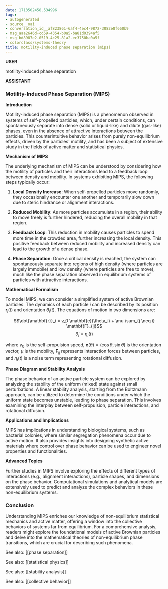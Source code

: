 ```yaml
---
date: 1713502458.534996
tags:
- autogenerated
- source__oai
- conversation_id__af823861-6af4-4ec4-9872-3082e8f660b9
- msg_aaa2646d-cd59-4354-b0a5-ba81d0394af5
- msg_bd8987e2-0519-4c25-81a2-ec3750ba0a5f
- colorclass/systems-theory
title: motility-induced phase separation (mips)
---
```


**USER**

motility-induced phase separation


**ASSISTANT**

### Motility-Induced Phase Separation (MIPS)

**Introduction**

Motility-induced phase separation (MIPS) is a phenomenon observed in systems of self-propelled particles, which, under certain conditions, can spontaneously separate into dense (solid or liquid-like) and dilute (gas-like) phases, even in the absence of attractive interactions between the particles. This counterintuitive behavior arises from purely non-equilibrium effects, driven by the particles' motility, and has been a subject of extensive study in the fields of active matter and statistical physics.

**Mechanism of MIPS**

The underlying mechanism of MIPS can be understood by considering how the motility of particles and their interactions lead to a feedback loop between density and mobility. In systems exhibiting MIPS, the following steps typically occur:

1. **Local Density Increase**: When self-propelled particles move randomly, they occasionally encounter one another and temporarily slow down due to steric hindrance or alignment interactions.
   
2. **Reduced Mobility**: As more particles accumulate in a region, their ability to move freely is further hindered, reducing the overall mobility in that region.
   
3. **Feedback Loop**: This reduction in mobility causes particles to spend more time in the crowded area, further increasing the local density. This positive feedback between reduced mobility and increased density can lead to the growth of a dense phase.

4. **Phase Separation**: Once a critical density is reached, the system can spontaneously separate into regions of high density (where particles are largely immobile) and low density (where particles are free to move), much like the phase separation observed in equilibrium systems of particles with attractive interactions.

**Mathematical Formalism**

To model MIPS, we can consider a simplified system of active Brownian particles. The dynamics of each particle $i$ can be described by its position $\mathbf{r}_i(t)$ and orientation $\theta_i(t)$. The equations of motion in two dimensions are:

$$\dot{\mathbf{r}}_i = v_0 \mathbf{e}(\theta_i) + \mu \sum_{j \neq i} \mathbf{F}_{ij}$$
$$\dot{\theta}_i = \eta_i(t)$$

where $v_0$ is the self-propulsion speed, $\mathbf{e}(\theta) = (\cos \theta, \sin \theta)$ is the orientation vector, $\mu$ is the mobility, $\mathbf{F}_{ij}$ represents interaction forces between particles, and $\eta_i(t)$ is a noise term representing rotational diffusion.

**Phase Diagram and Stability Analysis**

The phase behavior of an active particle system can be explored by analyzing the stability of the uniform (mixed) state against small perturbations. A linear stability analysis, starting from the Boltzmann approach, can be utilized to determine the conditions under which the uniform state becomes unstable, leading to phase separation. This involves examining the interplay between self-propulsion, particle interactions, and rotational diffusion.

**Applications and Implications**

MIPS has implications in understanding biological systems, such as bacterial colonies, where similar segregation phenomena occur due to active motion. It also provides insights into designing synthetic active materials where control over phase behavior can be used to engineer novel properties and functionalities.

**Advanced Topics**

Further studies in MIPS involve exploring the effects of different types of interactions (e.g., alignment interactions), particle shapes, and dimensions on the phase behavior. Computational simulations and analytical models are extensively used to predict and analyze the complex behaviors in these non-equilibrium systems.

### Conclusion

Understanding MIPS enriches our knowledge of non-equilibrium statistical mechanics and active matter, offering a window into the collective behaviors of systems far from equilibrium. For a comprehensive analysis, readers might explore the foundational models of active Brownian particles and delve into the mathematical theories of non-equilibrium phase transitions, which are crucial for describing such phenomena.

See also: [[phase separation]]


See also: [[statistical physics]]


See also: [[stability analysis]]


See also: [[collective behavior]]